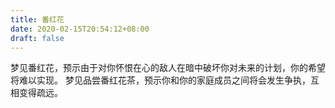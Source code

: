 ```yaml
---
title: 番红花
date: 2020-02-15T20:54:12+08:00
draft: false
---
```


梦见番红花，预示由于对你怀恨在心的敌人在暗中破坏你对未来的计划，你的希望将难以实现。
梦见品尝番红花茶，预示你和你的家庭成员之间将会发生争执，互相变得疏远。
